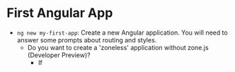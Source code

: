 # First Angular App

- `ng new my-first-app`: Create a new Angular application. You will need to answer some prompts about routing and styles.
  - Do you want to create a 'zoneless' application without zone.js (Developer Preview)?
    - If
